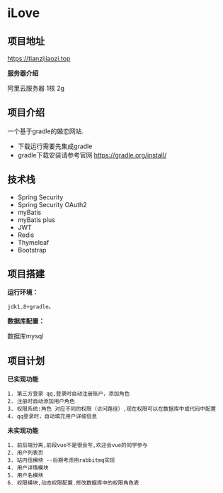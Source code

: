 # iLove

## 项目地址

  https://tianzijiaozi.top
  
  **服务器介绍**
  
   阿里云服务器 1核 2g

## 项目介绍

一个基于gradle的婚恋网站. 
  - 下载运行需要先集成gradle
  - gradle下载安装请参考官网 https://gradle.org/install/

## 技术栈
  - Spring Security
  - Spring Security OAuth2
  - myBatis
  - myBatis plus
  - JWT
  - Redis
  - Thymeleaf
  - Bootstrap
  
## 项目搭建

  **运行环境：**

    jdk1.8+gradle。
  
  **数据库配置：**
 
  数据库mysql
  
## 项目计划

  **已实现功能**

    1. 第三方登录 qq,登录时自动注册账户，添加角色
    2. 注册时自动添加用户角色
    3. 权限系统:角色 对应不同的权限（访问路径）,现在权限可以在数据库中或代码中配置
    4. qq登录时，自动填充用户详细信息

  **未实现功能**

    1. 前后端分离,前段vue不是很会写,欢迎会vue的同学参与
    2. 用户列表页
    3. 站内信模块 --后期考虑用rabbitmq实现
    4. 用户详情模块
    5. 用户名模块
    6. 权限模块,动态权限配置.修改数据库中的权限角色表
